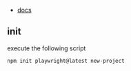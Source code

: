 - [docs](https://playwright.dev/)

## init 

execute the following script 

```sh
npm init playwright@latest new-project
```
